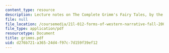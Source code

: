 ```yaml
---
content_type: resource
description: Lecture notes on The Complete Grimm's Fairy Tales, by the Brothers Grimm.
file: null
file_location: /coursemedia/21l-012-forms-of-western-narrative-fall-2007/d276b721a36524d4f97c7d159f39ef12_grimms.pdf
file_type: application/pdf
resourcetype: Document
title: grimms.pdf
uid: d276b721-a365-24d4-f97c-7d159f39ef12
---
```

